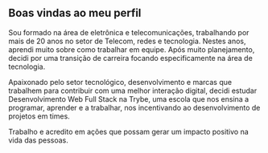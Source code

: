 ## Boas vindas ao meu perfil 

Sou formado na área de eletrônica e telecomunicações, trabalhando por mais de 20 anos no setor de Telecom, redes e tecnologia. Nestes anos, aprendi muito sobre como trabalhar em equipe. Após muito planejamento, decidi por uma transição de carreira focando especificamente na área de tecnologia. 

Apaixonado pelo setor tecnológico, desenvolvimento e marcas que trabalhem para contribuir com uma melhor interação digital, decidi estudar Desenvolvimento Web Full Stack na Trybe, uma escola que nos ensina a programar, aprender e a trabalhar, nos incentivando ao desenvolvimento de projetos em times.

Trabalho e acredito em ações que possam gerar um impacto positivo na vida das pessoas.
